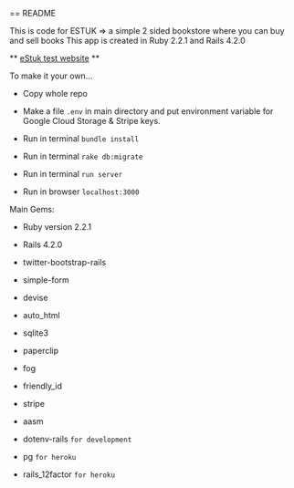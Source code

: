 == README

This is code for ESTUK => a simple 2 sided bookstore where you can buy and sell books
This app is created in Ruby 2.2.1 and Rails 4.2.0

** [eStuk test website](http://estuk.sulman.me) **

To make it your own...

* Copy whole repo

* Make a file `.env` in main directory and put environment variable for Google Cloud Storage & Stripe keys.

* Run in terminal `bundle install`

* Run in terminal `rake db:migrate`

* Run in terminal `run server`

* Run in browser `localhost:3000`

Main Gems:

* Ruby version 2.2.1

* Rails 4.2.0

* twitter-bootstrap-rails

* simple-form

* devise

* auto_html

* sqlite3

* paperclip

* fog

* friendly_id

* stripe

* aasm

* dotenv-rails `for development`

* pg `for heroku`

* rails_12factor `for heroku`
